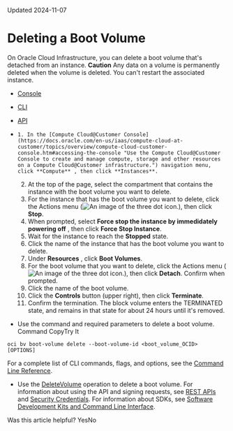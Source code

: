 Updated 2024-11-07
# Deleting a Boot Volume
On Oracle Cloud Infrastructure, you can delete a boot volume that's detached from an instance. 
**Caution**
Any data on a volume is permanently deleted when the volume is deleted. You can't restart the associated instance.
  * [Console](https://docs.oracle.com/en-us/iaas/compute-cloud-at-customer/topics/block/deleting-a-boot-volume.htm)
  * [CLI](https://docs.oracle.com/en-us/iaas/compute-cloud-at-customer/topics/block/deleting-a-boot-volume.htm)
  * [API](https://docs.oracle.com/en-us/iaas/compute-cloud-at-customer/topics/block/deleting-a-boot-volume.htm)


  *     1. In the [Compute Cloud@Customer Console](https://docs.oracle.com/en-us/iaas/compute-cloud-at-customer/topics/overview/compute-cloud-customer-console.htm#accessing-the-console "Use the Compute Cloud@Customer Console to create and manage compute, storage and other resources on a Compute Cloud@Customer infrastructure.") navigation menu, click **Compute** , then click **Instances**.
    2. At the top of the page, select the compartment that contains the instance with the boot volume you want to delete.
    3. For the instance that has the boot volume you want to delete, click the Actions menu (![An image of the three dot icon.](https://docs.oracle.com/en-us/iaas/compute-cloud-at-customer/images/three-dots.png)), then click **Stop**.
    4. When prompted, select **Force stop the instance by immedidately powering off** , then click **Force Stop Instance**.
    5. Wait for the instance to reach the **Stopped** state.
    6. Click the name of the instance that has the boot volume you want to delete.
    7. Under **Resources** , click **Boot Volumes**.
    8. For the boot volume that you want to delete, click the Actions menu (![An image of the three dot icon.](https://docs.oracle.com/en-us/iaas/compute-cloud-at-customer/images/three-dots.png)), then click **Detach**.
Confirm when prompted.
    9. Click the name of the boot volume.
    10. Click the **Controls** button (upper right), then click **Terminate**.
    11. Confirm the termination.
The block volume enters the TERMINATED state, and remains in that state for about 24 hours until it's removed.
  * Use the command and required parameters to delete a boot volume.
Command
CopyTry It
```
oci bv boot-volume delete --boot-volume-id <boot_volume_OCID> [OPTIONS]
```

For a complete list of CLI commands, flags, and options, see the [Command Line Reference](https://docs.oracle.com/iaas/tools/oci-cli/latest/oci_cli_docs/index.html).
  * Use the [DeleteVolume](https://docs.oracle.com/iaas/api/#/en/iaas/latest/BootVolume/DeleteBootVolume) operation to delete a boot volume.
For information about using the API and signing requests, see [REST APIs](https://docs.oracle.com/iaas/Content/API/Concepts/usingapi.htm#REST_APIs) and [Security Credentials](https://docs.oracle.com/iaas/Content/General/Concepts/credentials.htm). For information about SDKs, see [Software Development Kits and Command Line Interface](https://docs.oracle.com/iaas/Content/API/Concepts/sdks.htm#Software_Development_Kits_and_Command_Line_Interface).


Was this article helpful?
YesNo

